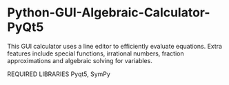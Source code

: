 # Python-GUI-Algebraic-Calculator-PyQt5
This GUI calculator uses a line editor to efficiently evaluate equations. Extra features include special functions, irrational numbers, fraction approximations and algebraic solving for variables.

REQUIRED LIBRARIES Pyqt5, SymPy
